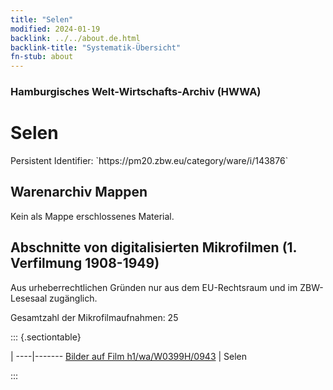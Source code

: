 ```yaml
---
title: "Selen"
modified: 2024-01-19
backlink: ../../about.de.html
backlink-title: "Systematik-Übersicht"
fn-stub: about
---
```


### Hamburgisches Welt-Wirtschafts-Archiv (HWWA)

# Selen

<div class="hint">Persistent Identifier: `https://pm20.zbw.eu/category/ware/i/143876`</div>







## Warenarchiv Mappen





Kein als Mappe erschlossenes Material.



<a id="filmsections" />

## Abschnitte von digitalisierten Mikrofilmen (1. Verfilmung 1908-1949)

<p>Aus urheberrechtlichen Gründen nur aus dem EU-Rechtsraum und im ZBW-Lesesaal zugänglich.</p>


<p>Gesamtzahl der Mikrofilmaufnahmen: 25</p>





::: {.sectiontable}

 | 
----|-------
<a class="btn" href="https://pm20.zbw.eu/film/h1/wa/W0399H/0943" rel="nofollow">Bilder auf Film h1/wa/W0399H/0943</a> | Selen


:::
















